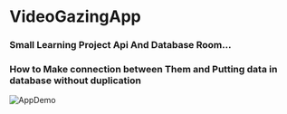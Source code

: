 # VideoGazingApp

### Small Learning Project Api And Database Room...
### How to Make connection between Them and Putting data in database without duplication

![AppDemo](https://drive.google.com/file/d/1KQB4oRw7PNBxH32XgI6SxB7atVKCjMal/view?usp=sharing)
